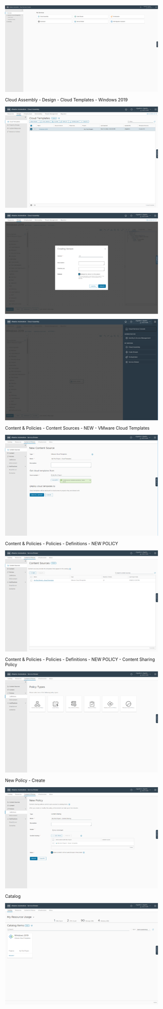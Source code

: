 ![image-20221116132240922](./assets/image-20221116132240922.png)

Cloud Assembly - Design - Cloud Templates - Windows 2019

![image-20221116131727627](./assets/image-20221116131727627.png)

![image-20221116152606327](./assets/image-20221116152606327.png)

![image-20221116152638632](./assets/image-20221116152638632.png)

Content & Policies - Content Sources - NEW - VMware Cloud Templates 

![image-20221116152710130](./assets/image-20221116152710130.png)

Content & Policies - Policies - Definitions - NEW POLICY

![image-20221116152739231](./assets/image-20221116152739231.png)

Content & Policies - Policies - Definitions - NEW POLICY - Content Sharing Policy

![image-20221116152800523](./assets/image-20221116152800523.png)

New Policy - Create

![image-20221116152822821](./assets/image-20221116152822821.png)

Catalog

![image-20221116152855561](./assets/image-20221116152855561.png)

